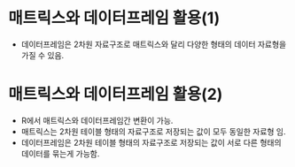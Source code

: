# 매트릭스와 데이터프레임 활용(1)

- 데이터프레임은 2차원 자료구조로 매트릭스와 달리 다양한 형태의 데이터 자료형을 가질 수 있음.

# 매트릭스와 데이터프레임 활용(2)

- R에서 매트릭스와 데이터프레임간 변환이 가능.
- 매트릭스는 2차원 테이블 형태의 자료구조로 저장되는 값이 모두 동일한 자료형 임.
- 데이터프레임은 2차원 테이블 형태의 자료구조로 저장되는 값이 서로 다른 형태의 데이터를 묶는게 가능함.
